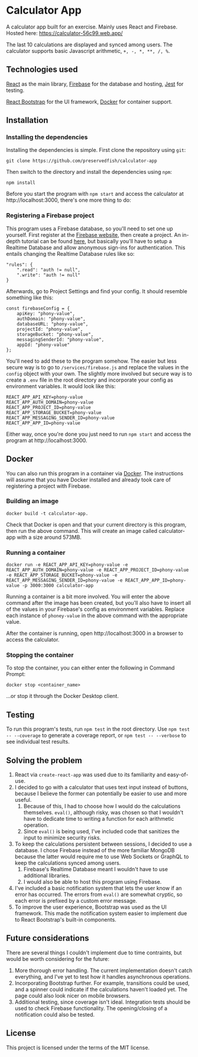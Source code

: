 # Calculator App

A calculator app built for an exercise. Mainly uses React and Firebase. Hosted here: https://calculator-56c99.web.app/

The last 10 calculations are displayed and synced among users. The calculator supports basic Javascript arithmetic, `+, -, *, **, /, %`.

## Technologies used
[React](https://reactjs.org/docs/getting-started.html) as the main library, [Firebase](https://firebase.google.com/docs) for the database and hosting, [Jest](https://jestjs.io/docs/en/getting-started) for testing.

[React Bootstrap](https://react-bootstrap.github.io/getting-started/introduction) for the UI framework, [Docker](https://docs.docker.com/) for container support.

## Installation
### Installing the dependencies
Installing the dependencies is simple. First clone the repository using `git`:

    git clone https://github.com/preservedfish/calculator-app

Then switch to the directory and install the dependencies using `npm`:

    npm install
Before you start the program with `npm start` and access the calculator at http://localhost:3000, there's one more thing to do:
### Registering a Firebase project
This program uses a Firebase database, so you'll need to set one up yourself. First register at the [Firebase website](https://firebase.google.com/), then create a project. An in-depth tutorial can be found [here](https://www.robinwieruch.de/firebase-tutorial), but basically you'll have to setup a Realtime Database and allow anonymous sign-ins for authentication. This entails changing the Realtime Database rules like so:

    "rules": {
        ".read": "auth != null",
        ".write": "auth != null"
    }
Afterwards, go to Project Settings and find your config. It should resemble something like this: 

    const firebaseConfig = {
        apiKey: "phony-value",
        authDomain: "phony-value",
        databaseURL: "phony-value",
        projectId: "phony-value",
        storageBucket: "phony-value",
        messagingSenderId: "phony-value",
        appId: "phony-value"
    };
You'll need to add these to the program somehow. The easier but less secure way is to go to `/services/firebase.js` and replace the values in the `config` object with your own. The slightly more involved but secure way is to create a `.env` file in the root directory and incorporate your config as environment variables. It would look like this:

    REACT_APP_API_KEY=phony-value
    REACT_APP_AUTH_DOMAIN=phony-value
    REACT_APP_PROJECT_ID=phony-value
    REACT_APP_STORAGE_BUCKET=phony-value
    REACT_APP_MESSAGING_SENDER_ID=phony-value
    REACT_APP_APP_ID=phony-value
Either way, once you're done you just need to run `npm start` and access the program at http://localhost:3000.

## Docker
You can also run this program in a container via [Docker](https://www.docker.com/). The instructions will assume that you have Docker installed and already took care of registering a project with Firebase.

### Building an image
    docker build -t calculator-app.
Check that Docker is open and that your current directory is this program, then run the above command. This will create an image called calculator-app with a size around 573MB.

### Running a container
    docker run -e REACT_APP_API_KEY=phony-value -e REACT_APP_AUTH_DOMAIN=phony-value -e REACT_APP_PROJECT_ID=phony-value -e REACT_APP_STORAGE_BUCKET=phony-value -e REACT_APP_MESSAGING_SENDER_ID=phony-value -e REACT_APP_APP_ID=phony-value -p 3000:3000 calculator-app
Running a container is a bit more involved. You will enter the above command after the image has been created, but you'll also have to insert all of the values in your Firebase's config as environment variables. Replace each instance of `phoney-value` in the above command with the appropriate value.

After the container is running, open http://localhost:3000 in a browser to access the calculator.

### Stopping the container
To stop the container, you can either enter the following in Command Prompt:

    docker stop <container_name>

...or stop it through the Docker Desktop client.

## Testing
To run this program's tests, run `npm test` in the root directory. Use `npm test -- --coverage` to generate a coverage report, or `npm test -- --verbose` to see individual test results.

## Solving the problem
1. React via `create-react-app` was used due to its familiarity and easy-of-use.
1. I decided to go with a calculator that uses text input instead of buttons, because I believe the former can potentially be easier to use and more useful.
    1. Because of this, I had to choose how I would do the calculations themselves. `eval()`, although risky, was chosen so that I wouldn't have to dedicate time to writing a function for each arithmetic operation.
    1. Since `eval()` is being used, I've included code that sanitizes the input to minimize security risks.
1. To keep the calculations persistent between sessions, I decided to use a database. I chose Firebase instead of the more familiar MongoDB because the latter would require me to use Web Sockets or GraphQL to keep the calculations synced among users.
    1. Firebase's Realtime Database meant I wouldn't have to use additional libraries.
    1. I would also be able to host this program using Firebase.
1. I've included a basic notification system that lets the user know if an error has occurred. The errors from `eval()` are somewhat cryptic, so each error is prefixed by a custom error message.
1. To improve the user experience, Bootstrap was used as the UI framework. This made the notification system easier to implement due to React Bootstrap's built-in components.

## Future considerations
There are several things I couldn't implement due to time contraints, but would be worth considering for the future:
1. More thorough error handling. The current implementation doesn't catch everything, and I've yet to test how it handles asynchronous operations.
1. Incorporating Bootstrap further. For example, transitions could be used, and a spinner could indicate if the calculations haven't loaded yet. The page could also look nicer on mobile browsers.
1. Additional testing, since coverage isn't ideal. Integration tests should be used to check Firebase functionality. The opening/closing of a notification could also be tested.

## License
This project is licensed under the terms of the MIT license.